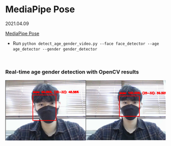 # MediaPipe Pose

2021.04.09

[MediaPipe Pose](https://google.github.io/mediapipe/solutions/pose)

* Run `python detect_age_gender_video.py --face face_detector --age age_detector --gender gender_detector`

<br>

###  Real-time age gender detection with OpenCV results

![result01.PNG](https://github.com/hyunmin0317/OpenCV_Study/blob/master/AgeGenderDetector/AgeGenderDetector(Video)/Github/result01.PNG?raw=true)


